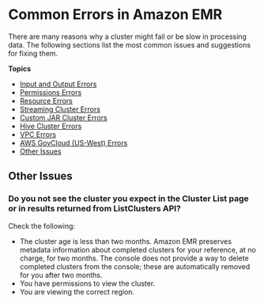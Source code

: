 # Common Errors in Amazon EMR<a name="emr-troubleshoot-errors"></a>

There are many reasons why a cluster might fail or be slow in processing data\. The following sections list the most common issues and suggestions for fixing them\.

**Topics**
+ [Input and Output Errors](emr-troubleshoot-errors-io.md)
+ [Permissions Errors](emr-troubleshoot-error-permissions.md)
+ [Resource Errors](emr-troubleshoot-error-resource.md)
+ [Streaming Cluster Errors](emr-troubleshoot-error-streaming.md)
+ [Custom JAR Cluster Errors](emr-troubleshoot-error-custom-jar.md)
+ [Hive Cluster Errors](emr-troubleshoot-error-hive.md)
+ [VPC Errors](emr-troubleshoot-error-vpc.md)
+ [AWS GovCloud \(US\-West\) Errors](emr-troubleshoot-error-govcloud.md)
+ [Other Issues](#w293aac31c31c43)

## Other Issues<a name="w293aac31c31c43"></a>

### Do you not see the cluster you expect in the Cluster List page or in results returned from ListClusters API?<a name="w293aac31c31c43b2"></a>

Check the following:
+ The cluster age is less than two months\. Amazon EMR preserves metadata information about completed clusters for your reference, at no charge, for two months\. The console does not provide a way to delete completed clusters from the console; these are automatically removed for you after two months\.
+ You have permissions to view the cluster\.
+ You are viewing the correct region\.